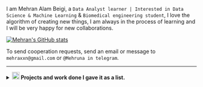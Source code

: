 I am Mehran Alam Beigi, a `Data Analyst learner | Interested in Data Science & Machine Learning` & `Biomedical engineering student`, I love the algorithm of creating new things, I am always in the process of learning and I will be very happy for new collaborations.

[![Mehran's GitHub stats](https://github-readme-stats.vercel.app/api?username=mehranalam)](https://github.com/mehranalam/)

To send cooperation requests, send an email or message to `mehraxxn@gmail.com` or `@Mehruna in telegram`.

<hr>

<details>
  <summary>
 <b><img width="20" height="20" src="https://img.icons8.com/officel/30/nui2.png" alt="nui2"/> Projects and work done I gave it as a list.</b>
  </summary>

### Organization
- Distro Foundation 🤍: https://github.com/Distro-ir
  
   - Distro Official site: The official site of the ‍‍Distro Foundation a foundation for supporting the open source world, producing and monitoring projects beneficial to the development communities of the world. https://github.com/Distro-ir/Distro
     
   - To : this program is useful to list your todo. everywhere this program run, it will make a file named '.to' in the directory that runed in. this file is the database of the program in a kind of json format, more like a dictionary in python: https://github.com/Distro-ir/to
 
   - Disshort - A open source template of Shorten URL service: https://github.com/Distro-ir/Disshort
 
   - find-ip You can use this program to get the IP of a website: https://github.com/Distro-ir/Find-IP
 

### Flagship projects
  - An open source project for the interpretation of blood test results, by receiving information such as WBC and RBC, interprets the test result completely automatically: **https://github.com/Mehranalam/Interpretation-blood-test-results**
    
  - This library is actually a shell of cURL and provides CURL features and functions under classes and interfaces for use in Java and Android projects. This library is expected to run on all platforms under the JVM, the CURL `curl.se` tool is a platform-independent terminal kit with a long history : **https://github.com/Mehranalam/HTTP-Communication**

  - A Python program that can transfer text copied on a phone to a laptop can be used as a combination of web service, mobile and desktop applications. For this purpose, we use Flask for the backend to create a small server that can receive the copied texts and then display these texts on the laptop : **https://github.com/Mehranalam/LapCopy**


### Algorithm:
  - Knight-tour-theory : **https://github.com/Mehranalam/Knight-tour-theory**
  - A set of algorithms for the Java language: **https://github.com/Mehranalam/javaPractice**
  - PyTex: **https://github.com/Mehranalam/PyTex**
  - PyDown: **https://github.com/Mehranalam/PyDown**

### Front-end skills:
  - blog [ static content generator ] : **https://github.com/Mehranalam/Blog**
  - Simulation of `bluBank` service home page : **https://github.com/Mehranalam/blu-cloning**
  - Simulation of `zarinPal` service home page : **https://github.com/Mehranalam/Zarinpal-cloning**
  - Medical Engineering Association of Azad University, Tehra Central Branch : **https://github.com/Mehranalam/Medical-Engineering-Association**
  - A collection of works by Albert Camus : **https://github.com/Mehranalam/Albert-Camus**

### Android app:
  - A reliable and open source news application by receiving information from CNN `edition.cnn.com` and using the Volley library `github.com/google/volley` to communicate with CNN : **https://github.com/Mehranalam/NewsApp**
- A store application on the Android platform has a management panel for the store manager to add and remove products and manage the application in the best way by using firebase to register products and register and register store users using the Firebase Auth service `firebase.google.com` : **https://github.com/Mehranalam/Bardeal**

### Telegram Bot:
  - A Telegram group bot to manage the group to prevent the entry of suspicious and malicious people in order to harm the group by actions such as: spam, scam, ads, etc. (CAPTCHA with Emoji) : **https://github.com/Mehranalam/Emoji**

  - Diara Colab is an automatic article receiving service that is integrated with Google Scholar. It is designed to streamline the process of collecting and managing academic publications by automatically pulling in articles relevant to your research interests: **https://github.com/Mehranalam/Diara-Colab**

<br>

- More : https://github.com/Mehranalam?tab=repositories

### stackoverflow.com 

- https://stackoverflow.com/users/19050424/mehran-alam-beigi



</details>
